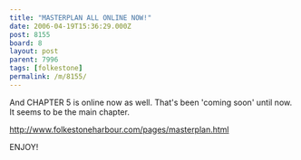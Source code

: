 ```yaml
---
title: "MASTERPLAN ALL ONLINE NOW!"
date: 2006-04-19T15:36:29.000Z
post: 8155
board: 8
layout: post
parent: 7996
tags: [folkestone]
permalink: /m/8155/
---
```

And CHAPTER 5 is online now as well. That's been 'coming soon' until now. It seems to be the main chapter.

http://www.folkestoneharbour.com/pages/masterplan.html

ENJOY!
